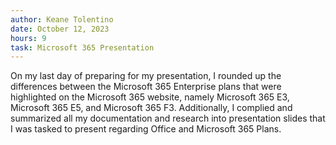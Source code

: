 ```yaml
---
author: Keane Tolentino
date: October 12, 2023
hours: 9
task: Microsoft 365 Presentation
---
```


On my last day of preparing for my presentation, I rounded up the differences between the
Microsoft 365 Enterprise plans that were highlighted on the Microsoft 365 website, namely
Microsoft 365 E3, Microsoft 365 E5, and Microsoft 365 F3.
Additionally, I complied and summarized all my documentation and research into presentation
slides that I was tasked to present regarding Office and Microsoft 365 Plans.

